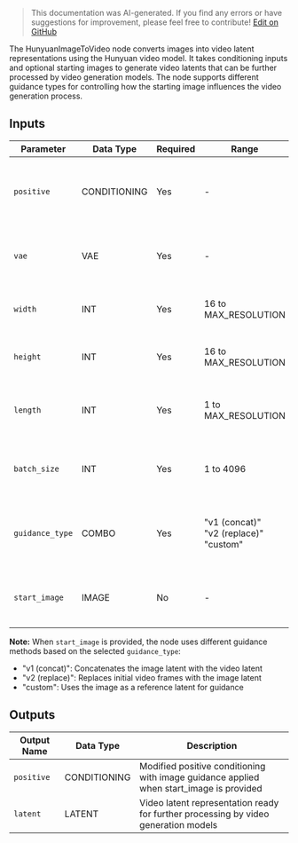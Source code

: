 > This documentation was AI-generated. If you find any errors or have suggestions for improvement, please feel free to contribute! [Edit on GitHub](https://github.com/Comfy-Org/embedded-docs/blob/main/comfyui_embedded_docs/docs/HunyuanImageToVideo/en.md)

The HunyuanImageToVideo node converts images into video latent representations using the Hunyuan video model. It takes conditioning inputs and optional starting images to generate video latents that can be further processed by video generation models. The node supports different guidance types for controlling how the starting image influences the video generation process.

## Inputs

| Parameter | Data Type | Required | Range | Description |
|-----------|-----------|----------|-------|-------------|
| `positive` | CONDITIONING | Yes | - | Positive conditioning input for guiding the video generation |
| `vae` | VAE | Yes | - | VAE model used for encoding images into latent space |
| `width` | INT | Yes | 16 to MAX_RESOLUTION | Width of the output video in pixels (default: 848, step: 16) |
| `height` | INT | Yes | 16 to MAX_RESOLUTION | Height of the output video in pixels (default: 480, step: 16) |
| `length` | INT | Yes | 1 to MAX_RESOLUTION | Number of frames in the output video (default: 53, step: 4) |
| `batch_size` | INT | Yes | 1 to 4096 | Number of videos to generate simultaneously (default: 1) |
| `guidance_type` | COMBO | Yes | "v1 (concat)"<br>"v2 (replace)"<br>"custom" | Method for incorporating the starting image into video generation |
| `start_image` | IMAGE | No | - | Optional starting image to initialize the video generation |

**Note:** When `start_image` is provided, the node uses different guidance methods based on the selected `guidance_type`:

- "v1 (concat)": Concatenates the image latent with the video latent
- "v2 (replace)": Replaces initial video frames with the image latent
- "custom": Uses the image as a reference latent for guidance

## Outputs

| Output Name | Data Type | Description |
|-------------|-----------|-------------|
| `positive` | CONDITIONING | Modified positive conditioning with image guidance applied when start_image is provided |
| `latent` | LATENT | Video latent representation ready for further processing by video generation models |
